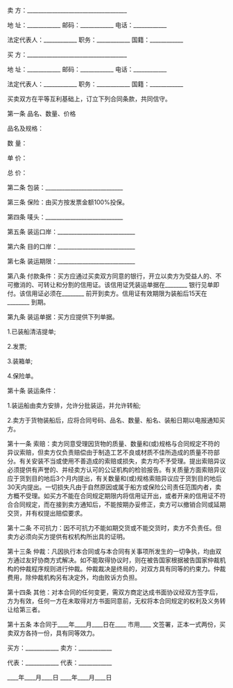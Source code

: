 
 


卖 方：____________________________________


地 址：____________ 邮码：____________ 电话：____________


法定代表人：____________ 职务：____________ 国籍：____________


买 方：____________________________________


地 址：____________ 邮码：____________ 电话：____________


法定代表人：____________ 职务：____________ 国籍：____________


买卖双方在平等互利基础上，订立下列合同条款，共同信守。


第一条 品名、数量、价格


品名及规格：


数 量：


单 价：


总 价：


第二条 包装：____________________________


第三条 保险：由买方按发票金额100%投保。


第四条 唛头：____________________________


第五条 装运口岸：____________________________


第六条 目的口岸：____________________________


第七条 装运期限：____________________________


第八条 付款条件：买方应通过买卖双方同意的银行，开立以卖方为受益人的、不可撤消的、可转让和分割的信用证。该信用证凭装运单据在________ 银行见单即付。该信用证必须在________ 前开到卖方。信用证有效期限为装船后15天在________ 到期。


第九条 装运单据：买方应提供下列单据。


1.已装船清洁提单;


2.发票;


3.装箱单;


4.保险单。


第十条 装运条件：


1.装运船由卖方安排，允许分批装运，并允许转船;


2.卖方于货物装船后，应将合同号码、品名、数量、船名、装船日期以电报通知买方。


第十一条 索赔：卖方同意受理因货物的质量、数量和(或)规格与合同规定不符的异议索赔，但卖方仅负责赔偿由于制造工艺不良或材质不佳所造成的质量不符部分。有关安装不当或使用不善造成的索赔或损失，卖方均不予受理。提出索赔异议必须提供有声誉的、并经卖方认可的公证机构的检验报告。有关质量方面索赔异议应于货到目的地后3个月内提出，有关数量和(或)规格索赔异议应于货到目的地后30天内提出。一切损失凡由于自然原因或属于船方或保险公司责任范围内者，卖方概不受理。如买方不能在合同规定期限内将信用证开出，或者开来的信用证不符合合同规定，而在接到卖方通知后，不能按期办妥修正，卖方可以撤销合同或延期交货，并有权提出赔偿要求。


第十二条 不可抗力：因不可抗力不能如期交货或不能交货时，卖方不负责任。但卖方必须向买方提供有权机构所出具的证明。


第十三条 仲裁：凡因执行本合同或与本合同有关事项所发生的一切争执，均由双方通过友好协商方式解决。如不能取得协议时，则在被告国家根据被告国家仲裁机构的仲裁程序规则进行仲裁。仲裁裁决是终局的，对双方具有同等的约束力。仲裁费用，除仲裁机构另有决定外，均由败诉方负担。


第十四条 其他：对本合同的任何变更，需双方商定达成书面协议经双方签字后，方为有效，任何一方在未取得对方书面同意前，无权将本合同规定的权利及义务转让给第三者。


第十五条 本合同于____年____月____日在____ 市用____ 文签署，正本一式两份，买卖双方各持一份，具有同等效力。


买方：____________ 卖方：____________


代表：____________ 代表：____________


____年____月____日 ____年____月____日
 


 

 
 
 
 
 
  


  
 

  


  


  
 
 
 
 

